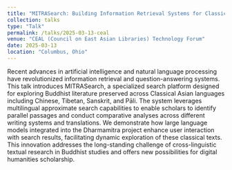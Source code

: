 ```yaml
---
title: "MITRASearch: Building Information Retrieval Systems for Classical Asian Languages in the Age of AI"
collection: talks
type: "Talk"
permalink: /talks/2025-03-13-ceal
venue: "CEAL (Council on East Asian Libraries) Technology Forum"
date: 2025-03-13
location: "Columbus, Ohio"
---
```

Recent advances in artificial intelligence and natural language processing have revolutionized information retrieval and question-answering systems. This talk introduces MITRASearch, a specialized search platform designed for exploring Buddhist literature preserved across Classical Asian languages including Chinese, Tibetan, Sanskrit, and Pāli. The system leverages multilingual approximate search capabilities to enable scholars to identify parallel passages and conduct comparative analyses across different writing systems and translations. We demonstrate how large language models integrated into the Dharmamitra project enhance user interaction with search results, facilitating dynamic exploration of these classical texts. This innovation addresses the long-standing challenge of cross-linguistic textual research in Buddhist studies and offers new possibilities for digital humanities scholarship.